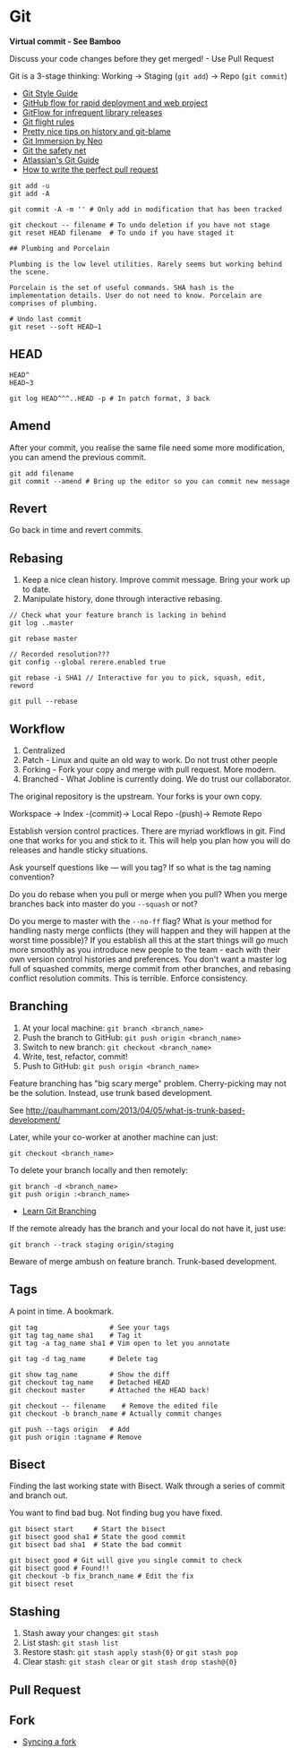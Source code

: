 # Git

**Virtual commit - See Bamboo**

Discuss your code changes before they get merged! - Use Pull Request

Git is a 3-stage thinking: Working -> Staging (`git add`) -> Repo (`git commit`)

* [Git Style Guide](https://github.com/agis-/git-style-guide)
* [GitHub flow for rapid deployment and web project](http://scottchacon.com/2011/08/31/github-flow.html)
* [GitFlow for infrequent library releases](http://nvie.com/posts/a-successful-git-branching-model/)
* [Git flight rules](https://github.com/k88hudson/git-flight-rules)
* [Pretty nice tips on history and git-blame](http://mislav.uniqpath.com/2014/02/hidden-documentation/)
* [Git Immersion by Neo](http://gitimmersion.com/)
* [Git the safety net](http://alistapart.com/article/git-the-safety-net-for-your-projects)
* [Atlassian's Git Guide](https://www.atlassian.com/git/)
* [How to write the perfect pull request](https://github.com/blog/1943-how-to-write-the-perfect-pull-request)

```
git add -u
git add -A

git commit -A -m '' # Only add in modification that has been tracked

git checkout -- filename # To undo deletion if you have not stage
git reset HEAD filename  # To undo if you have staged it

## Plumbing and Porcelain

Plumbing is the low level utilities. Rarely seems but working behind the scene.

Porcelain is the set of useful commands. SHA hash is the implementation details. User do not need to know. Porcelain are comprises of plumbing.

# Undo last commit
git reset --soft HEAD~1
```

## HEAD

```
HEAD^
HEAD~3

git log HEAD^^^..HEAD -p # In patch format, 3 back
```

## Amend

After your commit, you realise the same file need some more modification, you can amend the previous commit.

```
git add filename
git commit --amend # Bring up the editor so you can commit new message
```

## Revert

Go back in time and revert commits.

## Rebasing

1. Keep a nice clean history. Improve commit message. Bring your work up to date.
2. Manipulate history, done through interactive rebasing.

```
// Check what your feature branch is lacking in behind
git log ..master

git rebase master

// Recorded resolution???
git config --global rerere.enabled true

git rebase -i SHA1 // Interactive for you to pick, squash, edit, reword

git pull --rebase
```

## Workflow

1. Centralized
2. Patch - Linux and quite an old way to work. Do not trust other people
3. Forking - Fork your copy and merge with pull request. More modern.
4. Branched - What Jobline is currently doing. We do trust our collaborator.

The original repository is the upstream. Your forks is your own copy.

Workspace -> Index -(commit)-> Local Repo -(push)-> Remote Repo

Establish version control practices. There are myriad workflows in git. Find one that works for you and stick to it. This will help you plan how you will do releases and handle sticky situations.

Ask yourself questions like — will you tag? If so what is the tag naming convention?

Do you do rebase when you pull or merge when you pull? When you merge branches back into master do you `--squash` or not? 

Do you merge to master with the `--no-ff` flag? What is your method for handling nasty merge conflicts (they will happen and they will happen at the worst time possible)? If you establish all this at the start things will go much more smoothly as you introduce new people to the team - each with their own version control histories and preferences. You don't want a master log full of squashed commits, merge commit from other branches, and rebasing conflict resolution commits. This is terrible. Enforce consistency.


## Branching

1. At your local machine: `git branch <branch_name>`
2. Push the branch to GitHub: `git push origin <branch_name>`
3. Switch to new branch: `git checkout <branch_name>`
4. Write, test, refactor, commit!
5. Push to GitHub: `git push origin <branch_name>`

Feature branching has "big scary merge" problem. Cherry-picking may not be the solution. Instead, use trunk based development.

See http://paulhammant.com/2013/04/05/what-is-trunk-based-development/

Later, while your co-worker at another machine can just:

    git checkout <branch_name>

To delete your branch locally and then remotely:

    git branch -d <branch_name>
    git push origin :<branch_name>

* [Learn Git Branching](http://pcottle.github.io/learnGitBranching/)

If the remote already has the branch and your local do not have it, just use:

    git branch --track staging origin/staging
    
Beware of merge ambush on feature branch.
Trunk-based development.

## Tags

A point in time. A bookmark.

```
git tag                  # See your tags
git tag tag_name sha1    # Tag it
git tag -a tag_name sha1 # Vim open to let you annotate

git tag -d tag_name      # Delete tag

git show tag_name        # Show the diff
git checkout tag_name    # Detached HEAD
git checkout master      # Attached the HEAD back!

git checkout -- filename    # Remove the edited file
git checkout -b branch_name # Actually commit changes

git push --tags origin   # Add
git push origin :tagname # Remove
```

## Bisect

Finding the last working state with Bisect. Walk through a series of commit and branch out.

You want to find bad bug. Not finding bug you have fixed.

```
git bisect start     # Start the bisect
git bisect good sha1 # State the good commit
git bisect bad sha1  # State the bad commit

git bisect good # Git will give you single commit to check
git bisect good # Found!!
git checkout -b fix_branch_name # Edit the fix
git bisect reset

```


## Stashing

1. Stash away your changes: `git stash`
2. List stash: `git stash list`
3. Restore stash: `git stash apply stash{0}` or `git stash pop`
4. Clear stash: `git stash clear` or `git stash drop stash@{0}`

## Pull Request

## Fork

* [Syncing a fork](https://help.github.com/articles/syncing-a-fork)